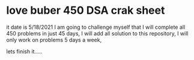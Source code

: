 # love buber 450 DSA crak sheet 
it date is 5/18/2021
I am going to challenge myself that I will complete all 450 problems in  just 45 days, I will add all solution to this repository,
I will only work on problems 5 days a week,


lets finish it.....
